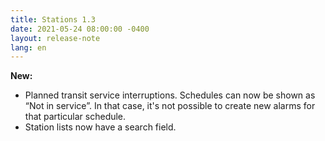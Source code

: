```yaml
---
title: Stations 1.3
date: 2021-05-24 08:00:00 -0400
layout: release-note
lang: en
---
```


**New:**

- Planned transit service interruptions. Schedules can now be shown as “Not in service”. In that case, it's not possible to create new alarms for that particular schedule.
- Station lists now have a search field.
